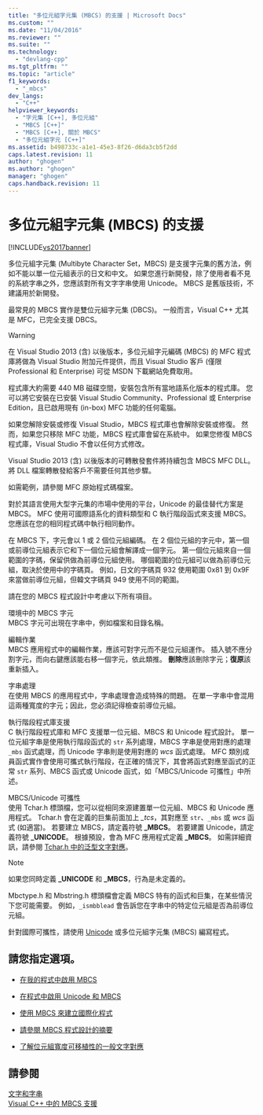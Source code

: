 ```yaml
---
title: "多位元組字元集 (MBCS) 的支援 | Microsoft Docs"
ms.custom: ""
ms.date: "11/04/2016"
ms.reviewer: ""
ms.suite: ""
ms.technology: 
  - "devlang-cpp"
ms.tgt_pltfrm: ""
ms.topic: "article"
f1_keywords: 
  - "_mbcs"
dev_langs: 
  - "C++"
helpviewer_keywords: 
  - "字元集 [C++], 多位元組"
  - "MBCS [C++]"
  - "MBCS [C++], 關於 MBCS"
  - "多位元組字元 [C++]"
ms.assetid: b498733c-a1e1-45e3-8f26-d6da3cb5f2dd
caps.latest.revision: 11
author: "ghogen"
ms.author: "ghogen"
manager: "ghogen"
caps.handback.revision: 11
---
```

# 多位元組字元集 (MBCS) 的支援
[!INCLUDE[vs2017banner](../assembler/inline/includes/vs2017banner.md)]

多位元組字元集 \(Multibyte Character Set，MBCS\) 是支援字元集的舊方法，例如不能以單一位元組表示的日文和中文。  如果您進行新開發，除了使用者看不見的系統字串之外，您應該對所有文字字串使用 Unicode。  MBCS 是舊版技術，不建議用於新開發。  
  
 最常見的 MBCS 實作是雙位元組字元集 \(DBCS\)。  一般而言，Visual C\+\+ 尤其是 MFC，已完全支援 DBCS。  
  
> [!WARNING]
>  在 Visual Studio 2013 \(含\) 以後版本，多位元組字元編碼 \(MBCS\) 的 MFC 程式庫將做為 Visual Studio 附加元件提供，而且 Visual Studio 客戶 \(僅限 Professional 和 Enterprise\) 可從 MSDN 下載網站免費取用。  
>   
>  程式庫大約需要 440 MB 磁碟空間，安裝包含所有當地語系化版本的程式庫。  您可以將它安裝在已安裝 Visual Studio Community、Professional 或 Enterprise Edition，且已啟用現有 \(in\-box\) MFC 功能的任何電腦。  
>   
>  如果您解除安裝或修復 Visual Studio，MBCS 程式庫也會解除安裝或修復。  然而，如果您只移除 MFC 功能，MBCS 程式庫會留在系統中。  如果您修復 MBCS 程式庫，Visual Studio 不會以任何方式修改。  
>   
>  Visual Studio 2013 \(含\) 以後版本的可轉散發套件將持續包含 MBCS MFC DLL。  將 DLL 檔案轉散發給客戶不需要任何其他步驟。  
  
 如需範例，請參閱 MFC 原始程式碼檔案。  
  
 對於其語言使用大型字元集的市場中使用的平台，Unicode 的最佳替代方案是 MBCS。  MFC 使用可國際語系化的資料類型和 C 執行階段函式來支援 MBCS。  您應該在您的相同程式碼中執行相同動作。  
  
 在 MBCS 下，字元會以 1 或 2 個位元組編碼。  在 2 個位元組的字元中，第一個或前導位元組表示它和下一個位元組會解譯成一個字元。  第一個位元組來自一個範圍的字碼，保留供做為前導位元組使用。  哪個範圍的位元組可以做為前導位元組，取決於使用中的字碼頁。  例如，日文的字碼頁 932 使用範圍 0x81 到 0x9F 來當做前導位元組，但韓文字碼頁 949 使用不同的範圍。  
  
 請在您的 MBCS 程式設計中考慮以下所有項目。  
  
 環境中的 MBCS 字元  
 MBCS 字元可出現在字串中，例如檔案和目錄名稱。  
  
 編輯作業  
 MBCS 應用程式中的編輯作業，應該可對字元而不是位元組運作。  插入號不應分割字元，而向右鍵應該能右移一個字元，依此類推。  **刪除**應該刪除字元；**復原**該重新插入。  
  
 字串處理  
 在使用 MBCS 的應用程式中，字串處理會造成特殊的問題。  在單一字串中會混用這兩種寬度的字元；因此，您必須記得檢查前導位元組。  
  
 執行階段程式庫支援  
 C 執行階段程式庫和 MFC 支援單一位元組、MBCS 和 Unicode 程式設計。  單一位元組字串是使用執行階段函式的 `str` 系列處理，MBCS 字串是使用對應的處理 `_mbs` 函式處理，而 Unicode 字串則是使用對應的 *wcs* 函式處理。  MFC 類別成員函式實作會使用可攜式執行階段，在正確的情況下，其會將函式對應至函式的正常 `str` 系列、MBCS 函式或 Unicode 函式，如「MBCS\/Unicode 可攜性」中所述。  
  
 MBCS\/Unicode 可攜性  
 使用 Tchar.h 標頭檔，您可以從相同來源建置單一位元組、MBCS 和 Unicode 應用程式。  Tchar.h 會在定義的巨集前面加上 *\_tcs*，其對應至 `str`、`_mbs` 或 *wcs* 函式 \(如適當\)。  若要建立 MBCS，請定義符號 **\_MBCS**。  若要建置 Unicode，請定義符號 **\_UNICODE**。  根據預設，會為 MFC 應用程式定義 **\_MBCS**。  如需詳細資訊，請參閱 [Tchar.h 中的泛型文字對應](../text/generic-text-mappings-in-tchar-h.md)。  
  
> [!NOTE]
>  如果您同時定義 **\_UNICODE** 和 **\_MBCS**，行為是未定義的。  
  
 Mbctype.h 和 Mbstring.h 標頭檔會定義 MBCS 特有的函式和巨集，在某些情況下您可能需要。  例如，`_ismbblead` 會告訴您在字串中的特定位元組是否為前導位元組。  
  
 針對國際可攜性，請使用 [Unicode](../text/support-for-unicode.md) 或多位元組字元集 \(MBCS\) 編寫程式。  
  
## 請您指定選項。  
  
-   [在我的程式中啟用 MBCS](../text/international-enabling.md)  
  
-   [在程式中啟用 Unicode 和 MBCS](../text/internationalization-strategies.md)  
  
-   [使用 MBCS 來建立國際化程式](../text/mbcs-programming-tips.md)  
  
-   [請參閱 MBCS 程式設計的摘要](../text/mbcs-programming-tips.md)  
  
-   [了解位元組寬度可移植性的一般文字對應](../text/generic-text-mappings-in-tchar-h.md)  
  
## 請參閱  
 [文字和字串](../text/text-and-strings-in-visual-cpp.md)   
 [Visual C\+\+ 中的 MBCS 支援](../text/mbcs-support-in-visual-cpp.md)